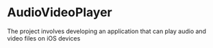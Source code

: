 # AudioVideoPlayer
The project involves developing an application that can play audio and video files on iOS devices
